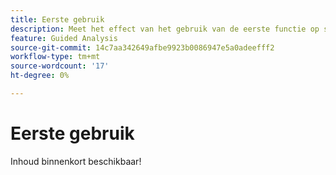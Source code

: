 ```yaml
---
title: Eerste gebruik
description: Meet het effect van het gebruik van de eerste functie op sleutelindicatoren.
feature: Guided Analysis
source-git-commit: 14c7aa342649afbe9923b0086947e5a0adeefff2
workflow-type: tm+mt
source-wordcount: '17'
ht-degree: 0%

---
```


# Eerste gebruik

Inhoud binnenkort beschikbaar!
